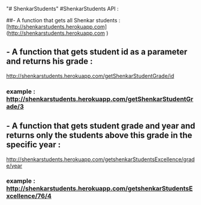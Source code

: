 "# ShenkarStudents" 
#ShenkarStudents API :

##- A function that gets all Shenkar students :
[http://shenkarstudents.herokuapp.com] (http://shenkarstudents.herokuapp.com )

## - A function that gets student id as a parameter and returns his grade :
 http://shenkarstudents.herokuapp.com/getShenkarStudentGrade/id
 
### example :  http://shenkarstudents.herokuapp.com/getShenkarStudentGrade/3 
 
## - A function that gets student grade and year and returns only the students above this grade in the specific year :
 http://shenkarstudents.herokuapp.com/getshenkarStudentsExcellence/grade/year 
   
 ###  example : http://shenkarstudents.herokuapp.com/getshenkarStudentsExcellence/76/4

